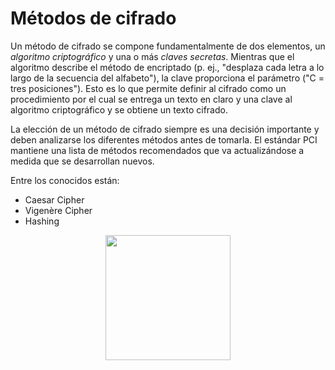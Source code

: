 # Métodos de cifrado

Un método de cifrado se compone fundamentalmente de dos elementos, un _algoritmo criptográfico_ y una o más _claves secretas_. Mientras que el algoritmo describe el método de encriptado (p. ej., "desplaza cada letra a lo largo de la secuencia del alfabeto"), la clave proporciona el parámetro ("C = tres posiciones"). Esto es lo que permite definir al cifrado como un procedimiento por el cual se entrega un texto en claro y una clave al algoritmo criptográfico y se obtiene un texto cifrado.

La elección de un método de cifrado siempre es una decisión importante y deben analizarse los diferentes métodos antes de tomarla. El estándar PCI mantiene una lista de métodos recomendados que va actualizándose a medida que se desarrollan nuevos.

Entre los conocidos están:

- Caesar Cipher
- Vigenère Cipher
- Hashing

<center><img src="https://download.seaicons.com/download/i85633/graphicloads/100-flat/graphicloads-100-flat-unlock.ico" width="200"></center>